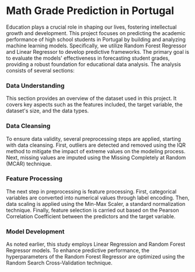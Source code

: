 # Math Grade Prediction in Portugal
Education plays a crucial role in shaping our lives, fostering intellectual growth and development. This project focuses on predicting the academic performance of high school students in Portugal by building and analyzing machine learning models. Specifically, we utilize Random Forest Regressor and Linear Regressor to develop predictive frameworks. The primary goal is to evaluate the models' effectiveness in forecasting student grades, providing a robust foundation for educational data analysis. The analysis consists of several sections:
### Data Understanding
This section provides an overview of the dataset used in this project. It covers key aspects such as the features included, the target variable, the dataset's size, and the data types.
### Data Cleansing
To ensure data validity, several preprocessing steps are applied, starting with data cleansing. First, outliers are detected and removed using the IQR method to mitigate the impact of extreme values on the modeling process. Next, missing values are imputed using the Missing Completely at Random (MCAR) technique.
### Feature Processing
The next step in preprocessing is feature processing. First, categorical variables are converted into numerical values through label encoding. Then, data scaling is applied using the Min-Max Scaler, a standard normalization technique. Finally, feature selection is carried out based on the Pearson Correlation Coefficient between the predictors and the target variable.
### Model Development
As noted earlier, this study employs Linear Regression and Random Forest Regressor models. To enhance predictive performance, the hyperparameters of the Random Forest Regressor are optimized using the Random Search Cross-Validation technique.
